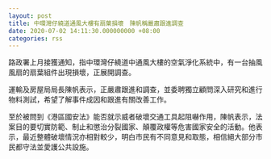```yaml
---
layout: post
title: 中環灣仔繞道通風大樓有扇葉損壞　陳帆稱嚴肅跟進調查
date: 2020-07-02 14:11:30.000000000 +08:00
categories: rss
---
```


路政署上月接獲通知，指中環灣仔繞道中通風大樓的空氣淨化系統中，有一台抽風風扇的扇葉組件出現損壞，正展開調查。

運輸及房屋局局長陳帆表示，正嚴肅跟進和調查，並委聘獨立顧問深入研究和進行物料測試，希望了解事件成因和跟進有關改善工作。

至於被問到《港區國安法》能否就示威者破壞交通工具起阻嚇作用，陳帆表示，法案目的要切實防範、制止和懲治分裂國家、顛覆政權等危害國家安全的活動。他表示，最近整體破壞情況亦相對較少，明白市民有不同意見和取態，相信絕大部分市民都守法並愛護公共設施。
